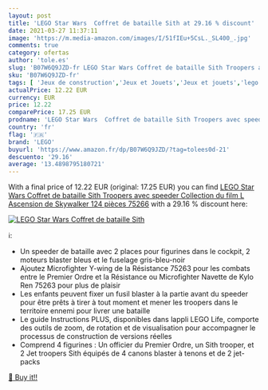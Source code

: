 ```yaml
---
layout: post
title: 'LEGO Star Wars  Coffret de bataille Sith at 29.16 % discount'
date: 2021-03-27 11:37:11
image: 'https://m.media-amazon.com/images/I/51fIEu+5CsL._SL400_.jpg'
comments: true
category: ofertas
author: 'tole.es'
slug: 'B07W6Q9JZD-fr LEGO Star Wars Coffret de bataille Sith Troopers avec...'
sku: 'B07W6Q9JZD-fr'
tags: [ 'Jeux de construction','Jeux et Jouets','Jeux et jouets','lego', ]
actualPrice: 12.22 EUR
currency: EUR
price: 12.22
comparePrice: 17.25 EUR
prodname: 'LEGO Star Wars  Coffret de bataille Sith Troopers avec speeder  Collection du film L Ascension de Skywalker  124 pièces  75266'
country: 'fr'
flag: '🇫🇷'
brand: 'LEGO'
buyurl: 'https://www.amazon.fr/dp/B07W6Q9JZD/?tag=tolees0d-21'
descuento: '29.16'
average: '13.4898795180721'
---
```


With a final price of 12.22 EUR (original: 17.25 EUR) you can find [LEGO Star Wars  Coffret de bataille Sith Troopers avec speeder  Collection du film L Ascension de Skywalker  124 pièces  75266](https://www.amazon.fr/dp/B07W6Q9JZD/?tag=tolees0d-21) with a  29.16 % discount here:

[![LEGO Star Wars  Coffret de bataille Sith](https://m.media-amazon.com/images/I/51fIEu+5CsL._SL400_.jpg)](https://www.amazon.fr/dp/B07W6Q9JZD/?tag=tolees0d-21)

ℹ️:

- Un speeder de bataille avec 2 places pour figurines dans le cockpit, 2 moteurs blaster bleus et le fuselage gris-bleu-noir
- Ajoutez Microfighter Y-wing de la Résistance 75263 pour les combats entre le Premier Ordre et la Résistance ou Microfighter Navette de Kylo Ren 75263 pour plus de plaisir
- Les enfants peuvent fixer un fusil blaster à la partie avant du speeder pour être prêts à tirer à tout moment et mener les troopers dans le territoire ennemi pour livrer une bataille
- Le guide Instructions PLUS, disponibles dans lappli LEGO Life, comporte des outils de zoom, de rotation et de visualisation pour accompagner le processus de construction de versions réelles
- Comprend 4 figurines : Un officier du Premier Ordre, un Sith trooper, et 2 Jet troopers Sith équipés de 4 canons blaster à tenons et de 2 jet-packs

[🛒 Buy it!!](https://www.amazon.fr/dp/B07W6Q9JZD/?tag=tolees0d-21)
